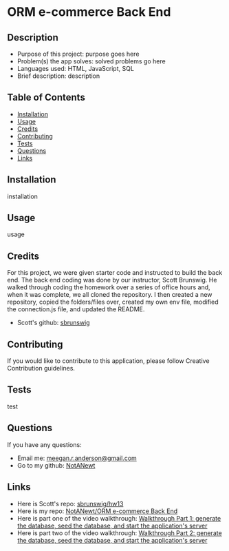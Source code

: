 # ORM e-commerce Back End

## Description

- Purpose of this project: purpose goes here
- Problem(s) the app solves: solved problems go here
- Languages used: HTML, JavaScript, SQL
- Brief description: description

## Table of Contents

- [Installation](#installation)
- [Usage](#usage)
- [Credits](#credits)
- [Contributing](#contributing)
- [Tests](#tests)
- [Questions](#questions)
- [Links](#links)

## Installation

installation

## Usage

usage

## Credits

For this project, we were given starter code and instructed to build the back end. The back end coding was done by our instructor, Scott Brunswig. He walked through coding the homework over a series of office hours and, when it was complete, we all cloned the repository. I then created a new repository, copied the folders/files over, created my own env file, modified the connection.js file, and updated the README.

- Scott's github: [sbrunswig](https://github.com/sbrunswig)

## Contributing

If you would like to contribute to this application, please follow Creative Contribution guidelines.

## Tests

test

## Questions

If you have any questions:

- Email me: [meegan.r.anderson@gmail.com](mailto:meegan.r.anderson@gmail.com)
- Go to my github: [NotANewt](https://github.com/NotANewt)

## Links

- Here is Scott's repo: [sbrunswig/hw13](https://github.com/sbrunswig/hw13)
- Here is my repo: [NotANewt/ORM e-commerce Back End](https://www.github.com/NotANewt/hw13_orm_ecommerce_back_end)
- Here is part one of the video walkthrough: [Walkthrough Part 1: generate the database, seed the database, and start the application's server ](https://drive.google.com/file/d/1dtQgenWwFjI0MSwAzBL8WAIzg89AS8WG/view)
- Here is part two of the video walkthrough: [Walkthrough Part 2: generate the database, seed the database, and start the application's server ](https://drive.google.com/file/d/1dtQgenWwFjI0MSwAzBL8WAIzg89AS8WG/view)
